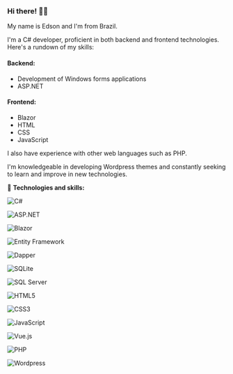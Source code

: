### Hi there! 👋🏻

My name is Edson and I'm from Brazil.

I'm a C# developer, proficient in both backend and frontend technologies. Here's a rundown of my skills:

#### Backend:
- Development of Windows forms applications
- ASP.NET

#### Frontend:
- Blazor
- HTML
- CSS
- JavaScript

I also have experience with other web languages such as PHP.

I'm knowledgeable in developing Wordpress themes and constantly seeking to learn and improve in new technologies.

🔧 **Technologies and skills:**

![C#](https://img.shields.io/badge/-C%23-239120?style=flat-square&logo=c-sharp&logoColor=white)

![ASP.NET](https://img.shields.io/badge/-ASP.NET-5C2D91?style=flat-square&logo=.net&logoColor=white)

![Blazor](https://img.shields.io/badge/-Blazor-512BD4?style=flat-square&logo=blazor&logoColor=white)

![Entity Framework](https://img.shields.io/badge/-Entity_Framework-512BD4?style=flat-square&logo=.net&logoColor=white)

![Dapper](https://img.shields.io/badge/-Dapper-FF5733?style=flat-square&logo=.net&logoColor=white)

![SQLite](https://img.shields.io/badge/-SQLite-003B57?style=flat-square&logo=sqlite&logoColor=white)

![SQL Server](https://img.shields.io/badge/-SQL_Server-CC2927?style=flat-square&logo=microsoft-sql-server&logoColor=white)

![HTML5](https://img.shields.io/badge/-HTML5-E34F26?style=flat-square&logo=html5&logoColor=white)

![CSS3](https://img.shields.io/badge/-CSS3-1572B6?style=flat-square&logo=css3&logoColor=white)

![JavaScript](https://img.shields.io/badge/-JavaScript-F7DF1E?style=flat-square&logo=javascript&logoColor=black)

![Vue.js]([https://img.shields.io/badge/-Vue-F7DF1E?style=flat-square&logo=vuedotjs&logoColor=4FC08D)

![PHP](https://img.shields.io/badge/-PHP-777BB4?style=flat-square&logo=php&logoColor=white)

![Wordpress](https://img.shields.io/badge/-Wordpress-21759B?style=flat-square&logo=wordpress&logoColor=white)

<!--
**edsonlcandido/edsonlcandido** is a ✨ _special_ ✨ repository because its `README.md` (this file) appears on your GitHub profile.

Here are some ideas to get you started:

- 🔭 I’m currently working on ...
- 🌱 I’m currently learning ...
- 👯 I’m looking to collaborate on ...
- 🤔 I’m looking for help with ...
- 💬 Ask me about ...
- 📫 How to reach me: ...
- 😄 Pronouns: ...
- ⚡ Fun fact: ...
-->
